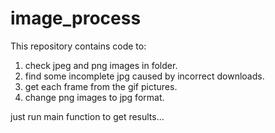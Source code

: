 # image_process

This repository contains code to: 
1) check jpeg and png images in folder.
2) find some incomplete jpg caused by incorrect downloads.
3) get each frame from the gif pictures.
4) change png images to jpg format.

just run main function to get results...
